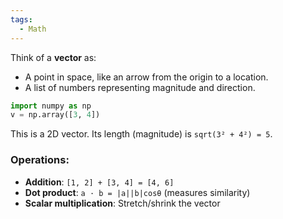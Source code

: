 ```yaml
---
tags:
  - Math
---
```

Think of a **vector** as:
- A point in space, like an arrow from the origin to a location.
- A list of numbers representing magnitude and direction.

```Python
import numpy as np
v = np.array([3, 4])
```

This is a 2D vector. Its length (magnitude) is `sqrt(3² + 4²) = 5`.
### Operations:
- **Addition**: `[1, 2] + [3, 4] = [4, 6]`
- **Dot product**: `a · b = |a||b|cosθ` (measures similarity)
- **Scalar multiplication**: Stretch/shrink the vector